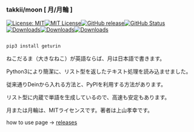 ### takkii/moon [ 月/月輪 ]

[![License: MIT](https://img.shields.io/badge/License-MIT-yellow.svg)](https://opensource.org/licenses/MIT)[![MIT License](http://img.shields.io/badge/license-MIT-blue.svg?style=flat)](LICENSE)[![GitHub release](https://img.shields.io/github/release/takkii/moon.svg?style=flat)](GitHub)[![GitHub Status](https://img.shields.io/github/last-commit/takkii/moon.svg?style=flat)](GitHub)[![Downloads](https://pepy.tech/badge/geturin)](https://pepy.tech/project/geturin)[![Downloads](https://pepy.tech/badge/geturin/month)](https://pepy.tech/project/geturin)[![Downloads](https://pepy.tech/badge/geturin/week)](https://pepy.tech/project/geturin)

```markdown

pip3 install geturin

```

ねこだるま（大きなねこ）が英語ならば、月は日本語で書きます。

Python3により簡潔に、リスト型を返したテキスト処理を読み込ませました。

従来通りDeinから入れる方法と、PyPIを利用する方法があります。

リスト型に内蔵で単語を生成しているので、高速も安定もあります。

月または月輪は、MITライセンスです。著者は上山孝幸です。


how to use page → [releases](https://github.com/takkii/moon/releases)
